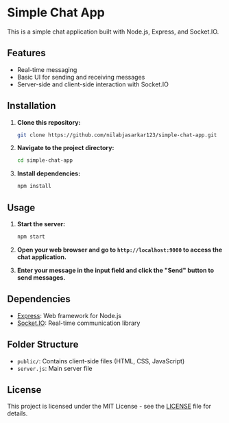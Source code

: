# Simple Chat App

This is a simple chat application built with Node.js, Express, and Socket.IO.

## Features

- Real-time messaging
- Basic UI for sending and receiving messages
- Server-side and client-side interaction with Socket.IO

## Installation

1. **Clone this repository:**

    ```bash
    git clone https://github.com/nilabjasarkar123/simple-chat-app.git
    ```

2. **Navigate to the project directory:**

    ```bash
    cd simple-chat-app
    ```

3. **Install dependencies:**

    ```bash
    npm install
    ```

## Usage

1. **Start the server:**

    ```bash
    npm start
    ```

2. **Open your web browser and go to `http://localhost:9000` to access the chat application.**

3. **Enter your message in the input field and click the "Send" button to send messages.**

## Dependencies

- [Express](https://expressjs.com/): Web framework for Node.js
- [Socket.IO](https://socket.io/): Real-time communication library

## Folder Structure

- `public/`: Contains client-side files (HTML, CSS, JavaScript)
- `server.js`: Main server file

## License

This project is licensed under the MIT License - see the [LICENSE](LICENSE) file for details.
